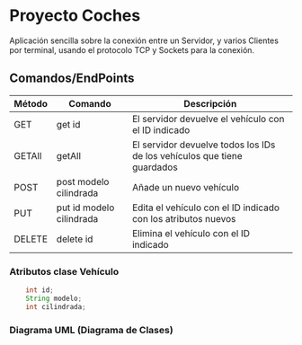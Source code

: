 # Proyecto Coches

Aplicación sencilla sobre la conexión entre un Servidor, y varios Clientes por terminal, usando el protocolo TCP y Sockets para la conexión.

## Comandos/EndPoints


| Método | Comando | Descripción |
|----------|----------|----------|
| GET   | get id   | El servidor devuelve el vehículo con el ID indicado|
| GETAll   | getAll  | El servidor devuelve todos los IDs de los vehículos que tiene guardados |
| POST   | post modelo cilindrada   | Añade un nuevo vehículo |
| PUT   | put id modelo cilindrada  | Edita el vehículo con el ID indicado con los atributos nuevos |
| DELETE   | delete id   | Elimina el vehículo con el ID indicado |

### Atributos clase Vehículo
```java
    int id;
    String modelo;
    int cilindrada;
```


### Diagrama UML (Diagrama de Clases)
